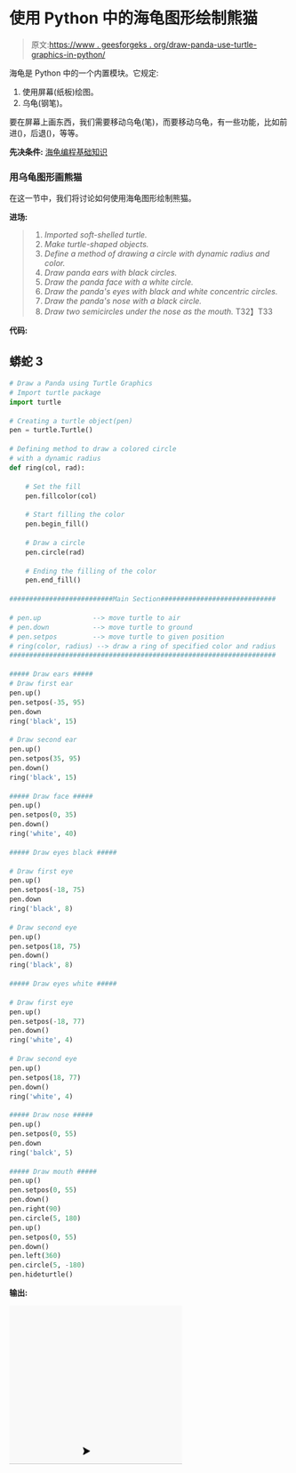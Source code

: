 # 使用 Python 中的海龟图形绘制熊猫

> 原文:[https://www . geesforgeks . org/draw-panda-use-turtle-graphics-in-python/](https://www.geeksforgeeks.org/draw-panda-using-turtle-graphics-in-python/)

海龟是 Python 中的一个内置模块。它规定:

1.  使用屏幕(纸板)绘图。
2.  乌龟(钢笔)。

要在屏幕上画东西，我们需要移动乌龟(笔)，而要移动乌龟，有一些功能，比如前进()，后退()，等等。

**先决条件:** [海龟编程基础知识](https://www.geeksforgeeks.org/turtle-programming-python/)

### 用乌龟图形画熊猫

在这一节中，我们将讨论如何使用海龟图形绘制熊猫。

**进场:**

> 1.  *Imported soft-shelled turtle.*
> 2.  *Make turtle-shaped objects.*
> 3.  *Define a method of drawing a circle with dynamic radius and color.*
> 4.  *Draw panda ears with black circles.*
> 5.  *Draw the panda face with a white circle.*
> 6.  *Draw the panda's eyes with black and white concentric circles.*
> 7.  *Draw the panda's nose with a black circle.*
> 8.  *Draw two semicircles under the nose as the mouth.* T32】T33

**代码:**

## 蟒蛇 3

```py
# Draw a Panda using Turtle Graphics
# Import turtle package
import turtle

# Creating a turtle object(pen)
pen = turtle.Turtle()

# Defining method to draw a colored circle 
# with a dynamic radius
def ring(col, rad):

    # Set the fill
    pen.fillcolor(col)

    # Start filling the color
    pen.begin_fill()

    # Draw a circle
    pen.circle(rad)

    # Ending the filling of the color
    pen.end_fill()

##########################Main Section#############################

# pen.up             --> move turtle to air
# pen.down           --> move turtle to ground
# pen.setpos         --> move turtle to given position
# ring(color, radius) --> draw a ring of specified color and radius
###################################################################

##### Draw ears #####
# Draw first ear
pen.up()
pen.setpos(-35, 95)
pen.down
ring('black', 15)

# Draw second ear
pen.up()
pen.setpos(35, 95)
pen.down()
ring('black', 15)

##### Draw face #####
pen.up()
pen.setpos(0, 35)
pen.down()
ring('white', 40)

##### Draw eyes black #####

# Draw first eye
pen.up()
pen.setpos(-18, 75)
pen.down
ring('black', 8)

# Draw second eye
pen.up()
pen.setpos(18, 75)
pen.down()
ring('black', 8)

##### Draw eyes white #####

# Draw first eye
pen.up()
pen.setpos(-18, 77)
pen.down()
ring('white', 4)

# Draw second eye
pen.up()
pen.setpos(18, 77)
pen.down()
ring('white', 4)

##### Draw nose #####
pen.up()
pen.setpos(0, 55)
pen.down
ring('balck', 5)

##### Draw mouth #####
pen.up()
pen.setpos(0, 55)
pen.down()
pen.right(90)
pen.circle(5, 180)
pen.up()
pen.setpos(0, 55)
pen.down()
pen.left(360)
pen.circle(5, -180)
pen.hideturtle()
```

**输出:**

![Panda Using Turtle Graphics](img/ced2c5dbbc69b795798442862a7c379e.png)